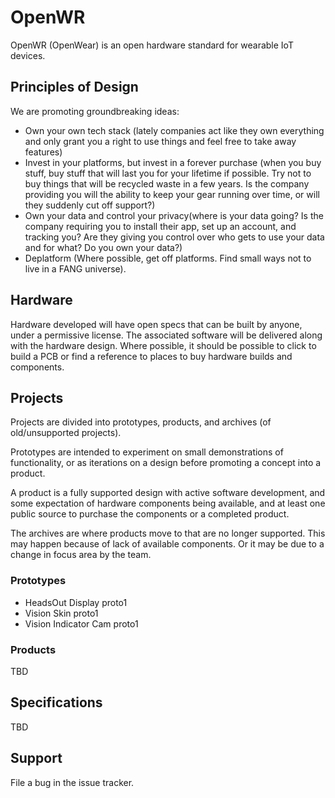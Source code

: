 # OpenWR

OpenWR (OpenWear) is an open hardware standard for wearable IoT devices.  

## Principles of Design

We are promoting groundbreaking ideas:
- Own your own tech stack (lately companies act like they own everything and only grant you a right to use things and feel free to take away features)
- Invest in your platforms, but invest in a forever purchase (when you buy stuff, buy stuff that will last you for your lifetime if possible. Try not to buy things that will be recycled waste in a few years. Is the company providing you will the ability to keep your gear running over time, or will they suddenly cut off support?)
- Own your data and control your privacy(where is your data going? Is the company requiring you to install their app, set up an account, and tracking you? Are they giving you control over who gets to use your data and for what? Do you own your data?)
- Deplatform (Where possible, get off platforms. Find small ways not to live in a FANG universe).

## Hardware

Hardware developed will have open specs that can be built by anyone, under a permissive license.  The associated software will be delivered along with the hardware design.  Where possible, it should be possible to click to build a PCB or find a reference to places to buy hardware builds and components.

## Projects

Projects are divided into prototypes, products, and archives (of old/unsupported projects).

Prototypes are intended to experiment on small demonstrations of functionality, or as iterations on a design before promoting a concept into a product.

A product is a fully supported design with active software development, and some expectation of hardware components being available, and at least one public source to purchase the components or a completed product.

The archives are where products move to that are no longer supported.  This may happen because of lack of available components.  Or it may be due to a change in focus area by the team.


### Prototypes

- HeadsOut Display proto1
- Vision Skin proto1
- Vision Indicator Cam proto1

### Products

TBD

## Specifications

TBD

## Support

File a bug in the issue tracker.
